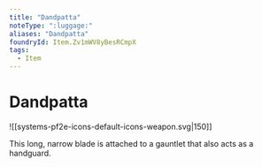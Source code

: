 ```yaml
---
title: "Dandpatta"
noteType: ":luggage:"
aliases: "Dandpatta"
foundryId: Item.Zv1mWV8yBesRCmpX
tags:
  - Item
---
```


# Dandpatta
![[systems-pf2e-icons-default-icons-weapon.svg|150]]

This long, narrow blade is attached to a gauntlet that also acts as a handguard.
